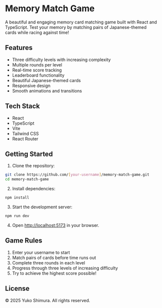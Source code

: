 # Memory Match Game

A beautiful and engaging memory card matching game built with React and TypeScript. Test your memory by matching pairs of Japanese-themed cards while racing against time!

## Features

- Three difficulty levels with increasing complexity
- Multiple rounds per level
- Real-time score tracking
- Leaderboard functionality
- Beautiful Japanese-themed cards
- Responsive design
- Smooth animations and transitions

## Tech Stack

- React
- TypeScript
- Vite
- Tailwind CSS
- React Router

## Getting Started

1. Clone the repository:
```bash
git clone https://github.com/[your-username]/memory-match-game.git
cd memory-match-game
```

2. Install dependencies:
```bash
npm install
```

3. Start the development server:
```bash
npm run dev
```

4. Open [http://localhost:5173](http://localhost:5173) in your browser.

## Game Rules

1. Enter your username to start
2. Match pairs of cards before time runs out
3. Complete three rounds in each level
4. Progress through three levels of increasing difficulty
5. Try to achieve the highest score possible!

## License

© 2025 Yuko Shimura. All rights reserved.
